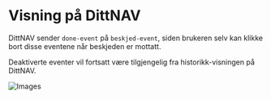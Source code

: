 # Visning på DittNAV

DittNAV sender `done-event` på `beskjed-event`, siden brukeren selv kan klikke bort disse eventene når beskjeden er mottatt.

Deaktiverte eventer vil fortsatt være tilgjengelig fra historikk-visningen på DittNAV.

![Images](https://github.com/navikt/brukernotifikasjon-docs/docs/blob/master/assets/Historikk.png)

